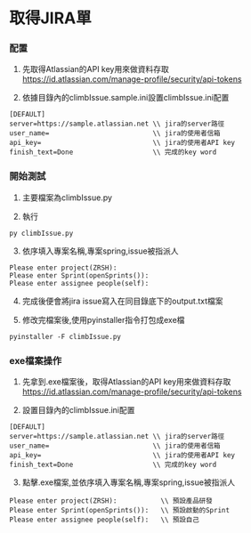 # 取得JIRA單

### 配置
1. 先取得Atlassian的API key用來做資料存取
  https://id.atlassian.com/manage-profile/security/api-tokens

2. 依據目錄內的climbIssue.sample.ini設置climbIssue.ini配置

```
[DEFAULT]
server=https://sample.atlassian.net \\ jira的server路徑
user_name=                          \\ jira的使用者信箱
api_key=                            \\ jira的使用者API key
finish_text=Done                    \\ 完成的key word
```

### 開始測試
1. 主要檔案為climbIssue.py

2. 執行
```
py climbIssue.py
```

3. 依序填入專案名稱,專案spring,issue被指派人

```
Please enter project(ZRSH):
Please enter Sprint(openSprints()):
Please enter assignee people(self):
```

4. 完成後便會將jira issue寫入在同目錄底下的output.txt檔案

5. 修改完檔案後,使用pyinstaller指令打包成exe檔
```
pyinstaller -F climbIssue.py
```

### exe檔案操作
1. 先拿到.exe檔案後，取得Atlassian的API key用來做資料存取
  https://id.atlassian.com/manage-profile/security/api-tokens

2. 設置目錄內的climbIssue.ini配置

```
[DEFAULT]
server=https://sample.atlassian.net \\ jira的server路徑
user_name=                          \\ jira的使用者信箱
api_key=                            \\ jira的使用者API key
finish_text=Done                    \\ 完成的key word
```

3. 點擊.exe檔案,並依序填入專案名稱,專案spring,issue被指派人

```
Please enter project(ZRSH):           \\ 預設產品研發
Please enter Sprint(openSprints()):   \\ 預設啟動的Sprint
Please enter assignee people(self):   \\ 預設自己
```
